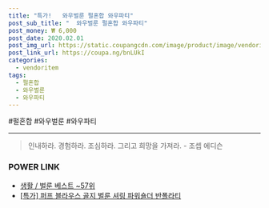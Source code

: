 ```yaml
--- 
title: "특가!   와우벌룬 펄혼합 와우파티" 
post_sub_title: "  와우벌룬 펄혼합 와우파티" 
post_money: ₩ 6,000 
post_date: 2020.02.01 
post_img_url: https://static.coupangcdn.com/image/product/image/vendoritem/2016/01/20/3010173213/00f12ebd-35f8-4d16-b519-ef602ec27fc5.jpg 
post_link_url: https://coupa.ng/bnLUkI 
categories: 
  - vendoritem 
tags: 
  - 펄혼합 
  - 와우벌룬 
  - 와우파티 
--- 
```

  #펄혼합 #와우벌룬 #와우파티 
<hr> 

> 인내하라. 경험하라. 조심하라. 그리고 희망을 가져라. - 조셉 에디슨 


### POWER LINK

* <a href="https://blog.naver.com/santokki14/221792102219" target="_blank">생활 / 벌룬 베스트 ~57위</a>
* <a href="https://blog.naver.com/sakai111/221790822224" target="_blank">[특가] 퍼프 블라우스 골지 벌룬 셔링 파워숄더 반폴라티</a>
